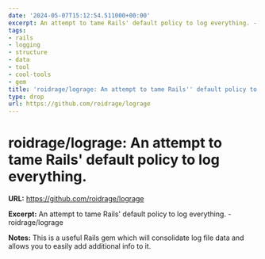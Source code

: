 ```yaml
---
date: '2024-05-07T15:12:54.511000+00:00'
excerpt: An attempt to tame Rails' default policy to log everything. - roidrage/lograge
tags:
- rails
- logging
- structure
- data
- tool
- cool-tools
- gem
title: 'roidrage/lograge: An attempt to tame Rails'' default policy to log everything.'
type: drop
url: https://github.com/roidrage/lograge
---
```


# roidrage/lograge: An attempt to tame Rails' default policy to log everything.

**URL:** https://github.com/roidrage/lograge

**Excerpt:** An attempt to tame Rails' default policy to log everything. - roidrage/lograge

**Notes:**
This is a useful Rails gem which will consolidate log file data and allows you to easily add additional info to it. 

